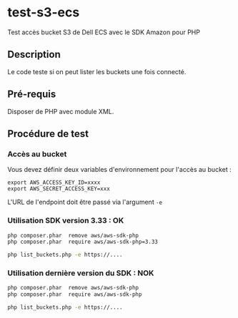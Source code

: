 # test-s3-ecs
Test accès bucket S3 de Dell ECS avec le SDK Amazon pour PHP

## Description
Le code teste si on peut lister les buckets une fois connecté.

## Pré-requis
Disposer de PHP avec module XML.

## Procédure de test

### Accès au bucket
Vous devez définir deux variables d'environnement pour l'accès au bucket :
```
export AWS_ACCESS_KEY_ID=xxxx
export AWS_SECRET_ACCESS_KEY=xxx
```

L'URL de l'endpoint doit être passé via l'argument `-e`

### Utilisation SDK version 3.33 : OK

```bash
php composer.phar  remove aws/aws-sdk-php
php composer.phar  require aws/aws-sdk-php=3.33

php list_buckets.php -e https://....
```

### Utilisation dernière version du SDK : NOK

```bash
php composer.phar  remove aws/aws-sdk-php
php composer.phar  require aws/aws-sdk-php

php list_buckets.php -e https://....
```
